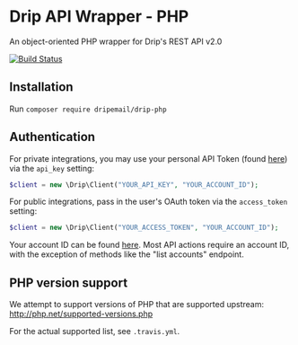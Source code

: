 # Drip API Wrapper - PHP

An object-oriented PHP wrapper for Drip's REST API v2.0

[![Build Status](https://travis-ci.org/DripEmail/drip-php.svg?branch=master)](https://travis-ci.org/DripEmail/drip-php)

## Installation

Run `composer require dripemail/drip-php`

## Authentication

For private integrations, you may use your personal API Token (found
[here](https://www.getdrip.com/user/edit)) via the `api_key` setting:

```php
$client = new \Drip\Client("YOUR_API_KEY", "YOUR_ACCOUNT_ID");
```

For public integrations, pass in the user's OAuth token via the `access_token`
setting:

```php
$client = new \Drip\Client("YOUR_ACCESS_TOKEN", "YOUR_ACCOUNT_ID");
```

Your account ID can be found [here](https://www.getdrip.com/settings/site).
Most API actions require an account ID, with the exception of methods like
the "list accounts" endpoint.


## PHP version support

We attempt to support versions of PHP that are supported upstream: http://php.net/supported-versions.php

For the actual supported list, see `.travis.yml`.
